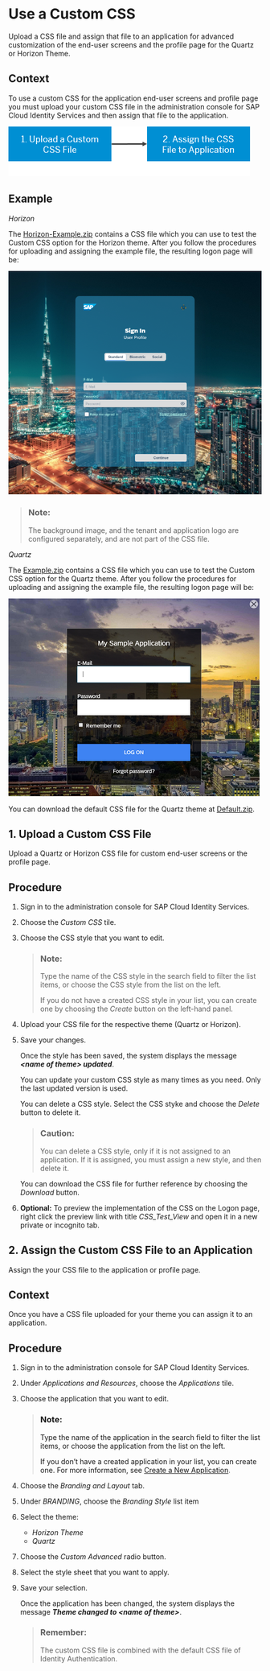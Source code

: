 <!-- loiofaa2a33ff973409dafe136e4f748abda -->

# Use a Custom CSS

Upload a CSS file and assign that file to an application for advanced customization of the end-user screens and the profile page for the Quartz or Horizon Theme.



## Context

To use a custom CSS for the application end-user screens and profile page you must upload your custom CSS file in the administration console for SAP Cloud Identity Services and then assign that file to the application.

![](images/Custom_CSS_Flow_14dcfe9.png)



## Example

*Horizon*

The [Horizon-Example.zip](https://help.sap.com/doc/70eec5adf04f4f57a96e350c2ff5cb95/Cloud/en-US/Horizon-Example.zip) contains a CSS file which you can use to test the Custom CSS option for the Horizon theme. After you follow the procedures for uploading and assigning the example file, the resulting logon page will be:

![](images/Custom_Logon_Page_Horizon_bb0cd5f.png)

> ### Note:  
> The background image, and the tenant and application logo are configured separately, and are not part of the CSS file.

*Quartz*

The [Example.zip](https://help.sap.com/doc/08293312afe748bc8850898c51b9ba8a/Cloud/en-US/Example.zip) contains a CSS file which you can use to test the Custom CSS option for the Quartz theme. After you follow the procedures for uploading and assigning the example file, the resulting logon page will be:

![](images/Custom_Logon_Page_c38b8f2.png)

You can download the default CSS file for the Quartz theme at [Default.zip](https://help.sap.com/doc/73e3b389575a4499a837dcbf8cdbf558/Cloud/en-US/Default.zip).

<a name="loio899ba3bae3fe411aaf3402bc2dc05de9"/>

<!-- loio899ba3bae3fe411aaf3402bc2dc05de9 -->

## 1. Upload a Custom CSS File

Upload a Quartz or Horizon CSS file for custom end-user screens or the profile page.



<a name="loio899ba3bae3fe411aaf3402bc2dc05de9__steps_ebh_th5_lhb"/>

## Procedure

1.  Sign in to the administration console for SAP Cloud Identity Services.

2.  Choose the *Custom CSS* tile.

3.  Choose the CSS style that you want to edit.

    > ### Note:  
    > Type the name of the CSS style in the search field to filter the list items, or choose the CSS style from the list on the left.
    > 
    > If you do not have a created CSS style in your list, you can create one by choosing the *Create* button on the left-hand panel.

4.  Upload your CSS file for the respective theme \(Quartz or Horizon\).

5.  Save your changes.

    Once the style has been saved, the system displays the message ***<name of theme\> updated***.

    You can update your custom CSS style as many times as you need. Only the last updated version is used.

    You can delete a CSS style. Select the CSS styke and choose the *Delete* button to delete it.

    > ### Caution:  
    > You can delete a CSS style, only if it is not assigned to an application. If it is assigned, you must assign a new style, and then delete it.

    You can download the CSS file for further reference by choosing the *Download* button.

6.  **Optional:** To preview the implementation of the CSS on the Logon page, right click the preview link with title *CSS\_Test\_View* and open it in a new private or incognito tab.


<a name="loioe9d7d8a6196b4e82af3365b7092bee27"/>

<!-- loioe9d7d8a6196b4e82af3365b7092bee27 -->

## 2. Assign the Custom CSS File to an Application

Assign the your CSS file to the application or profile page.



<a name="loioe9d7d8a6196b4e82af3365b7092bee27__context_qzk_w1b_mhb"/>

## Context

Once you have a CSS file uploaded for your theme you can assign it to an application.



<a name="loioe9d7d8a6196b4e82af3365b7092bee27__steps_rsj_db5_lhb"/>

## Procedure

1.  Sign in to the administration console for SAP Cloud Identity Services.

2.  Under *Applications and Resources*, choose the *Applications* tile.

3.  Choose the application that you want to edit.

    > ### Note:  
    > Type the name of the application in the search field to filter the list items, or choose the application from the list on the left.
    > 
    > If you don’t have a created application in your list, you can create one. For more information, see [Create a New Application](create-a-new-application-0d4b255.md).

4.  Choose the *Branding and Layout* tab.

5.  Under *BRANDING*, choose the *Branding Style* list item

6.  Select the theme:

    -   *Horizon Theme*
    -   *Quartz*

7.  Choose the *Custom Advanced* radio button.

8.  Select the style sheet that you want to apply.

9.  Save your selection.

    Once the application has been changed, the system displays the message ***Theme changed to <name of theme\>***.

    > ### Remember:  
    > The custom CSS file is combined with the default CSS file of Identity Authentication.


